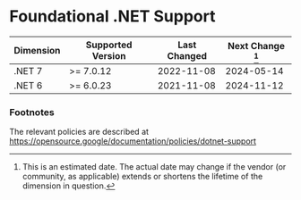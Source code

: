 
# Foundational .NET Support

| Dimension       | Supported Version | Last Changed | Next Change [^next-change] |
|-----------------|-------------------|--------------|----------------------------|
| .NET 7          | >= 7.0.12         | 2022-11-08   | 2024-05-14                 |
| .NET 6          | >= 6.0.23         | 2021-11-08   | 2024-11-12                 |

[^next-change]: This is an estimated date. The actual date may change if the
vendor (or community, as applicable) extends or shortens the lifetime of the
dimension in question.

### Footnotes

The relevant policies are described at https://opensource.google/documentation/policies/dotnet-support
